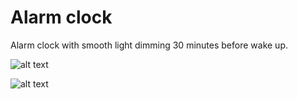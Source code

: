 # Alarm clock

Alarm clock with smooth light dimming 30 minutes before wake up.

![alt text](https://imgur.com/AzHLl9v)

![alt text](https://imgur.com/T1npcw4)
